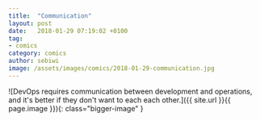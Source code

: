```yaml
---
title:  "Communication"
layout: post
date:   2018-01-29 07:19:02 +0100
tag:
- comics
category: comics
author: sebiwi
image: /assets/images/comics/2018-01-29-communication.jpg
---
```


![DevOps requires communication between development and operations, and it's better if they don't want to each each other.]({{ site.url }}{{ page.image }}){: class="bigger-image" }
